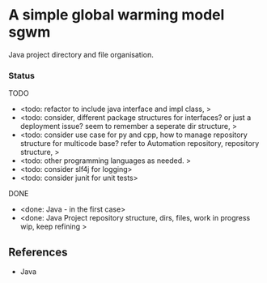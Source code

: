 # A simple global warming model sgwm

Java project directory and file organisation.

### Status

TODO
* <todo: refactor to include java interface and impl class, >
* <todo: consider, different package structures for interfaces? or just a deployment issue? seem to remember a seperate dir structure, >
* <todo: consider use case for py and cpp, how to manage repository structure for multicode base? refer to Automation repository, repository structure, >
* <todo: other programming languages as needed. >
* <todo: consider slf4j for logging>
* <todo: consider junit for unit tests>

DONE
* <done: Java - in the first case>
* <done: Java Project repository structure, dirs, files, work in progress wip, keep refining >

## References

* Java
